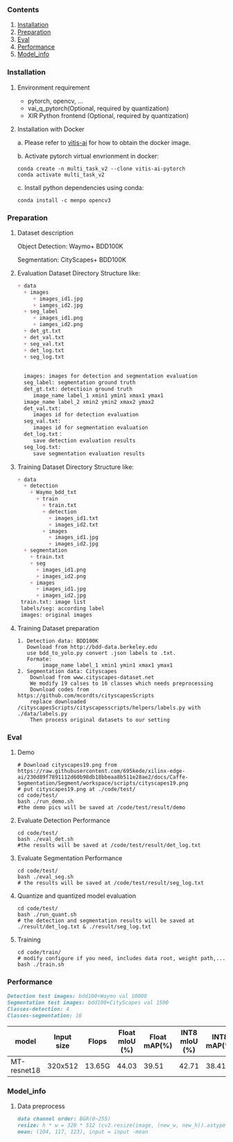 ### Contents
1. [Installation](#installation)
2. [Preparation](#preparation)
3. [Eval](#eval)
4. [Performance](#performance)
5. [Model_info](#model_info)

### Installation
1. Environment requirement
    - pytorch, opencv, ...
    - vai_q_pytorch(Optional, required by quantization)
    - XIR Python frontend (Optional, required by quantization)

2. Installation with Docker

   a. Please refer to [vitis-ai](https://github.com/Xilinx/Vitis-AI/tree/master/) for how to obtain the docker image.

   b. Activate pytorch virtual envrionment in docker:
   ```shell
   conda create -n multi_task_v2 --clone vitis-ai-pytorch
   conda activate multi_task_v2
   ```
   c. Install python dependencies using conda:
   ```shell
   conda install -c menpo opencv3
   ```
   
### Preparation

1. Dataset description

   Object Detection: Waymo+ BDD100K

   Segmentation: CityScapes+ BDD100K

2. Evaluation Dataset Directory Structure like:
   ```markdown
   + data
     + images
        + images_id1.jpg
        + iamges_id2.jpg
     + seg_label
        + images_id1.png
        + iamges_id2.png
     + det_gt.txt
     + det_val.txt
     + seg_val.txt
     + det_log.txt
     + seg_log.txt
     
     
     images: images for detection and segmentation evaluation
     seg_label: segmentation ground truth
     det_gt.txt: detectioin ground truth
        image_name label_1 xmin1 ymin1 xmax1 ymax1
     image_name label_2 xmin2 ymin2 xmax2 ymax2
     det_val.txt:
        images id for detection evaluation
     seg_val.txt:
        images id for segmentation evaluation
     det_log.txt：
        save detection evaluation results
     seg_log.txt:
        save segmentation evaluation results
   ```
3. Training Dataset Directory Structure like:
   ```markdown
   + data
     + detection
       + Waymo_bdd_txt
         + train
           + train.txt
           + detection
             + images_id1.txt
             + images_id2.txt
           + images
             + images_id1.jpg
             + images_id2.jpg
     + segmentation
       + train.txt
       + seg
         + images_id1.png
         + images_id2.png
       + images
         + images_id1.jpg
         + images_id2.jpg
    train.txt: image list
    labels/seg: according label
    images: original images
   ```
4. Training Dataset preparation
    ```    
    1. Detection data: BDD100K
       Download from http://bdd-data.berkeley.edu
       use bdd_to_yolo.py convert .json labels to .txt.
       Formate:
            image_name label_1 xmin1 ymin1 xmax1 ymax1
    2. Segmentation data: Cityscapes
        Download from www.cityscapes-dataset.net
        We modify 19 calses to 16 classes which needs preprocessing
        Download codes from https://github.com/mcordts/cityscapesScripts
        replace downloaded /cityscapesScripts/cityscapesscripts/helpers/labels.py with ./data/labels.py
        Then process original datasets to our setting

    ```   
   
### Eval

1. Demo

   ```shell
   # Download cityscapes19.png from https://raw.githubusercontent.com/695kede/xilinx-edge-ai/230d89f7891112d60b98db18bbeaa8b511e28ae2/docs/Caffe-Segmentation/Segment/workspace/scripts/cityscapes19.png
   # put cityscapes19.png at ./code/test/
   cd code/test/
   bash ./run_demo.sh
   #the demo pics will be saved at /code/test/result/demo
   ```

2. Evaluate Detection Performance

   ```shell
   cd code/test/
   bash ./eval_det.sh
   #the results will be saved at /code/test/result/det_log.txt
   ```

3. Evaluate Segmentation Performance

   ```shell
   cd code/test/
   bash ./eval_seg.sh
   # the results will be saved at /code/test/result/seg_log.txt
   ```

4. Quantize and quantized model evaluation
   ```shell
   cd code/test/
   bash ./run_quant.sh
   # the detection and segmentation results will be saved at ./result/det_log.txt & ./result/seg_log.txt
   ```

5. Training
   ```shell
   cd code/train/
   # modify configure if you need, includes data root, weight path,...
   bash ./train.sh
   ```

### Performance

   ```markdown
Detection test images: bdd100+Waymo val 10000
Segmentation test images: bdd100+CityScapes val 1500
Classes-detection: 4
Classes-segmentation: 16
   ```
| model | Input size | Flops |Float mIoU (%) | Float mAP(%) | INT8 mIoU (%) | INT8 mAP(%) |
|-------|---------------|-------------|-------------|-------------|---------------|-------------|
| MT-resnet18 | 320x512 | 13.65G | 44.03 | 39.51 |42.71 | 38.41 |

### Model_info 

1. Data preprocess 

   ```markdown
   data channel order: BGR(0~255)                  
   resize: h * w = 320 * 512 (cv2.resize(image, (new_w, new_h)).astype(np.float32))
   mean: (104, 117, 123), input = input -mean
   ```

   

